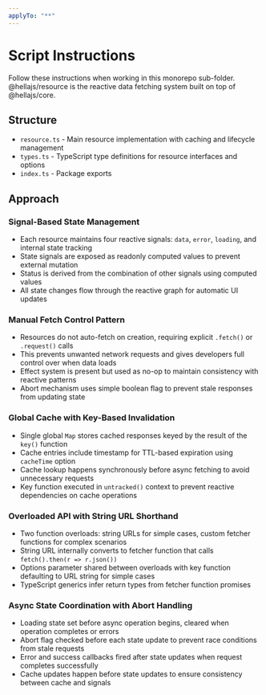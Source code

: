 ```yaml
---
applyTo: "**"
---
```


# Script Instructions

Follow these instructions when working in this monorepo sub-folder. @hellajs/resource is the reactive data fetching system built on top of @hellajs/core.

## Structure
- `resource.ts` - Main resource implementation with caching and lifecycle management
- `types.ts` - TypeScript type definitions for resource interfaces and options
- `index.ts` - Package exports

## Approach

### Signal-Based State Management
- Each resource maintains four reactive signals: `data`, `error`, `loading`, and internal state tracking
- State signals are exposed as readonly computed values to prevent external mutation
- Status is derived from the combination of other signals using computed values
- All state changes flow through the reactive graph for automatic UI updates

### Manual Fetch Control Pattern
- Resources do not auto-fetch on creation, requiring explicit `.fetch()` or `.request()` calls
- This prevents unwanted network requests and gives developers full control over when data loads
- Effect system is present but used as no-op to maintain consistency with reactive patterns
- Abort mechanism uses simple boolean flag to prevent stale responses from updating state

### Global Cache with Key-Based Invalidation
- Single global `Map` stores cached responses keyed by the result of the `key()` function
- Cache entries include timestamp for TTL-based expiration using `cacheTime` option
- Cache lookup happens synchronously before async fetching to avoid unnecessary requests
- Key function executed in `untracked()` context to prevent reactive dependencies on cache operations

### Overloaded API with String URL Shorthand
- Two function overloads: string URLs for simple cases, custom fetcher functions for complex scenarios
- String URL internally converts to fetcher function that calls `fetch().then(r => r.json())`
- Options parameter shared between overloads with key function defaulting to URL string for simple cases
- TypeScript generics infer return types from fetcher function promises

### Async State Coordination with Abort Handling
- Loading state set before async operation begins, cleared when operation completes or errors
- Abort flag checked before each state update to prevent race conditions from stale requests
- Error and success callbacks fired after state updates when request completes successfully
- Cache updates happen before state updates to ensure consistency between cache and signals